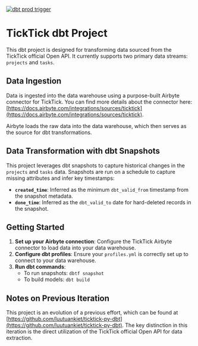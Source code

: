 [![dbt prod trigger](https://github.com/luutuankiet/ticktick_dbt/actions/workflows/airbyte_dbt_trigger.yml/badge.svg)](https://github.com/luutuankiet/ticktick_dbt/actions/workflows/airbyte_dbt_trigger.yml)
# TickTick dbt Project

This dbt project is designed for transforming data sourced from the TickTick official Open API. It currently supports two primary data streams: `projects` and `tasks`.

## Data Ingestion

Data is ingested into the data warehouse using a purpose-built Airbyte connector for TickTick. You can find more details about the connector here: [https://docs.airbyte.com/integrations/sources/ticktick](https://docs.airbyte.com/integrations/sources/ticktick).

Airbyte loads the raw data into the data warehouse, which then serves as the source for dbt transformations.

## Data Transformation with dbt Snapshots

This project leverages dbt snapshots to capture historical changes in the `projects` and `tasks` data. Snapshots are run on a schedule to capture missing attributes and infer key timestamps:

*   **`created_time`**: Inferred as the minimum `dbt_valid_from` timestamp from the snapshot metadata.
*   **`done_time`**: Inferred as the `dbt_valid_to` date for hard-deleted records in the snapshot.

## Getting Started

1.  **Set up your Airbyte connection**: Configure the TickTick Airbyte connector to load data into your data warehouse.
2.  **Configure dbt profiles**: Ensure your `profiles.yml` is correctly set up to connect to your data warehouse.
3.  **Run dbt commands**:
    *   To run snapshots: `dbtf snapshot`
    *   To build models: `dbt build`

## Notes on Previous Iteration

This project is an evolution of a previous effort, which can be found at [https://github.com/luutuankiet/ticktick-py-dbt](https://github.com/luutuankiet/ticktick-py-dbt). The key distinction in this iteration is the direct utilization of the TickTick official Open API for data extraction.